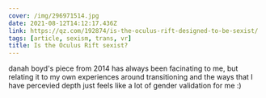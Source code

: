 ```yaml
---
cover: /img/296971514.jpg
date: 2021-08-12T14:12:17.436Z
link: https://qz.com/192874/is-the-oculus-rift-designed-to-be-sexist/
tags: [article, sexism, trans, vr]
title: Is the Oculus Rift sexist?
---
```


danah boyd's piece from 2014 has always been facinating to me, but relating it to my own experiences around transitioning and the ways that I have percevied depth just feels like a lot of gender validation for me :)
